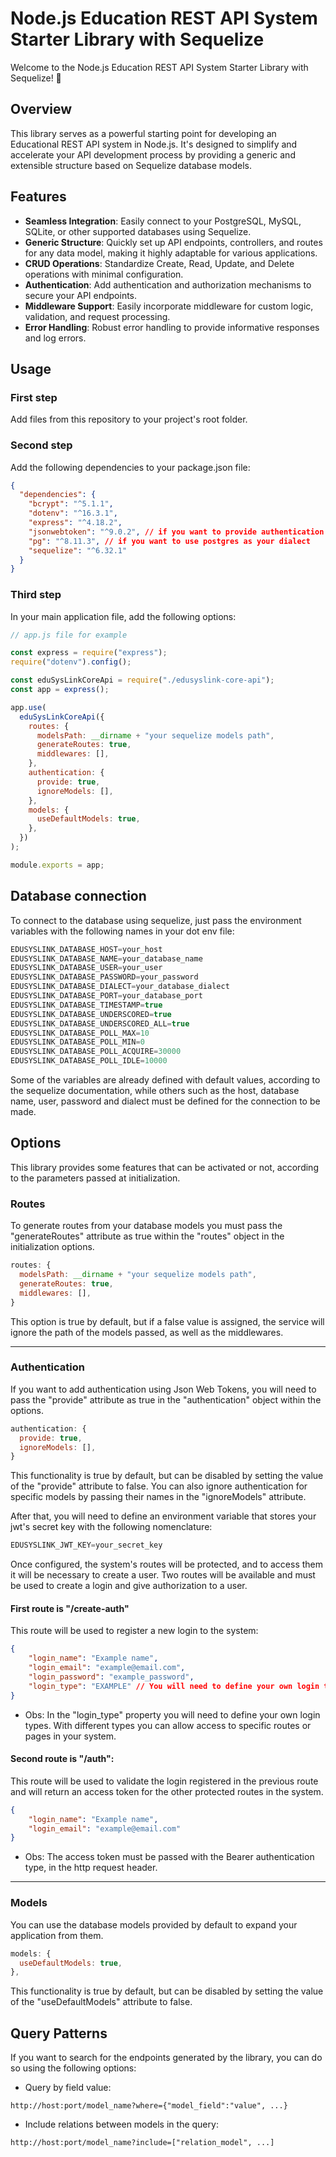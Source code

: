 # Node.js Education REST API System Starter Library with Sequelize

Welcome to the Node.js Education REST API System Starter Library with Sequelize! 🚀

## Overview

This library serves as a powerful starting point for developing an Educational REST API system in Node.js. It's designed to simplify and accelerate your API development process by providing a generic and extensible structure based on Sequelize database models.

## Features

- **Seamless Integration**: Easily connect to your PostgreSQL, MySQL, SQLite, or other supported databases using Sequelize.
- **Generic Structure**: Quickly set up API endpoints, controllers, and routes for any data model, making it highly adaptable for various applications.
- **CRUD Operations**: Standardize Create, Read, Update, and Delete operations with minimal configuration.
- **Authentication**: Add authentication and authorization mechanisms to secure your API endpoints.
- **Middleware Support**: Easily incorporate middleware for custom logic, validation, and request processing.
- **Error Handling**: Robust error handling to provide informative responses and log errors.

<!-- ## Getting Started

To get started with this library, follow our [detailed documentation](link-to-documentation) for step-by-step instructions. -->

## Usage

### First step

Add files from this repository to your project's root folder.

### Second step

Add the following dependencies to your package.json file:

```json
{
  "dependencies": {
    "bcrypt": "^5.1.1",
    "dotenv": "^16.3.1",
    "express": "^4.18.2",
    "jsonwebtoken": "^9.0.2", // if you want to provide authentication
    "pg": "^8.11.3", // if you want to use postgres as your dialect
    "sequelize": "^6.32.1"
  }
}
```

### Third step

In your main application file, add the following options:

```javascript
// app.js file for example

const express = require("express");
require("dotenv").config();

const eduSysLinkCoreApi = require("./edusyslink-core-api");
const app = express();

app.use(
  eduSysLinkCoreApi({
    routes: {
      modelsPath: __dirname + "your sequelize models path",
      generateRoutes: true,
      middlewares: [],
    },
    authentication: {
      provide: true,
      ignoreModels: [],
    },
    models: {
      useDefaultModels: true,
    },
  })
);

module.exports = app;
```

## Database connection

To connect to the database using sequelize, just pass the environment variables with the following names in your dot env file:

```javascript
EDUSYSLINK_DATABASE_HOST=your_host
EDUSYSLINK_DATABASE_NAME=your_database_name
EDUSYSLINK_DATABASE_USER=your_user
EDUSYSLINK_DATABASE_PASSWORD=your_password
EDUSYSLINK_DATABASE_DIALECT=your_database_dialect
EDUSYSLINK_DATABASE_PORT=your_database_port
EDUSYSLINK_DATABASE_TIMESTAMP=true
EDUSYSLINK_DATABASE_UNDERSCORED=true
EDUSYSLINK_DATABASE_UNDERSCORED_ALL=true
EDUSYSLINK_DATABASE_POLL_MAX=10
EDUSYSLINK_DATABASE_POLL_MIN=0
EDUSYSLINK_DATABASE_POLL_ACQUIRE=30000
EDUSYSLINK_DATABASE_POLL_IDLE=10000
```

Some of the variables are already defined with default values, according to the sequelize documentation, while others such as the host, database name, user, password and dialect must be defined for the connection to be made.

## Options

This library provides some features that can be activated or not, according to the parameters passed at initialization.

### Routes

To generate routes from your database models you must pass the "generateRoutes" attribute as true within the "routes" object in the initialization options.

```javascript
routes: {
  modelsPath: __dirname + "your sequelize models path",
  generateRoutes: true,
  middlewares: [],
}
```

This option is true by default, but if a false value is assigned, the service will ignore the path of the models passed, as well as the middlewares.

---

### Authentication

If you want to add authentication using Json Web Tokens, you will need to pass the "provide" attribute as true in the "authentication" object within the options.

```javascript
authentication: {
  provide: true,
  ignoreModels: [],
}
```

This functionality is true by default, but can be disabled by setting the value of the "provide" attribute to false. You can also ignore authentication for specific models by passing their names in the "ignoreModels" attribute.

After that, you will need to define an environment variable that stores your jwt's secret key with the following nomenclature:

```javascript
EDUSYSLINK_JWT_KEY=your_secret_key
```

Once configured, the system's routes will be protected, and to access them it will be necessary to create a user. 
Two routes will be available and must be used to create a login and give authorization to a user.


#### First route is "/create-auth"

This route will be used to register a new login to the system:

```json
{
	"login_name": "Example name",
	"login_email": "example@email.com",
	"login_password": "example_password",
	"login_type": "EXAMPLE" // You will need to define your own login types
}
```
 - Obs: In the "login_type" property you will need to define your own login types. With different types you can allow access to specific routes or pages in your system.


#### Second route is "/auth":

This route will be used to validate the login registered in the previous route and will return an access token for the other protected routes in the system.

```json
{
	"login_name": "Example name",
	"login_email": "example@email.com"
}
```

- Obs: The access token must be passed with the Bearer authentication type, in the http request header.

---

### Models

You can use the database models provided by default to expand your application from them.

```javascript
models: {
  useDefaultModels: true,
},
```

This functionality is true by default, but can be disabled by setting the value of the "useDefaultModels" attribute to false.

## Query Patterns

If you want to search for the endpoints generated by the library, you can do so using the following options:

- Query by field value:

```
http://host:port/model_name?where={"model_field":"value", ...}
```

- Include relations between models in the query:

```
http://host:port/model_name?include=["relation_model", ...]
```
